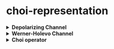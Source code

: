 # choi-representation


<details>
  <summary> <strong> Depolarizing Channel </strong> </summary>
  </br>
  
  ![example1](https://github.com/capacity-sdp/choi-representation/blob/main/pic/depol.jpg)
</details>

<details>
  <summary> <strong> Werner-Holevo Channel </strong> </summary>
  </br>
  
  ![example2](https://github.com/capacity-sdp/choi-representation/blob/main/pic/werner.jpg)
</details>

<details>
  <summary> <strong> Choi operator </strong> </summary>
  </br>
  
  ![example3](https://github.com/capacity-sdp/choi-representation/blob/main/pic/choi.jpg)
</details>
